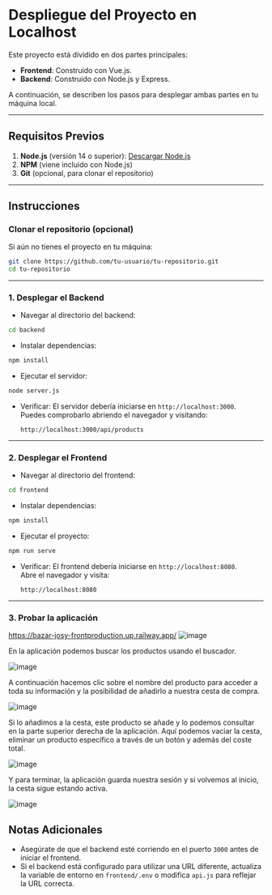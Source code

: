 # Despliegue del Proyecto en Localhost

Este proyecto está dividido en dos partes principales:
- **Frontend**: Construido con Vue.js.
- **Backend**: Construido con Node.js y Express.

A continuación, se describen los pasos para desplegar ambas partes en tu máquina local.

---

## Requisitos Previos
1. **Node.js** (versión 14 o superior): [Descargar Node.js](https://nodejs.org/)
2. **NPM** (viene incluido con Node.js)
3. **Git** (opcional, para clonar el repositorio)

---

## Instrucciones

### Clonar el repositorio (opcional)
Si aún no tienes el proyecto en tu máquina:
```bash
git clone https://github.com/tu-usuario/tu-repositorio.git
cd tu-repositorio
```

---

### 1. Desplegar el Backend
- Navegar al directorio del backend:
```bash
cd backend
```

- Instalar dependencias:
```bash
npm install
```

- Ejecutar el servidor:
```bash
node server.js
```

- Verificar:
  El servidor debería iniciarse en `http://localhost:3000`.  
  Puedes comprobarlo abriendo el navegador y visitando:
  ```
  http://localhost:3000/api/products
  ```

---

### 2. Desplegar el Frontend
- Navegar al directorio del frontend:
```bash
cd frontend
```

- Instalar dependencias:
```bash
npm install
```

- Ejecutar el proyecto:
```bash
npm run serve
```

- Verificar:
  El frontend debería iniciarse en `http://localhost:8080`.  
  Abre el navegador y visita:
  ```
  http://localhost:8080
  ```

---
### 3. Probar la aplicación
https://bazar-josy-frontproduction.up.railway.app/
![image](https://github.com/user-attachments/assets/b2b764e1-09b5-476e-a6f0-954e6171e413)

En la aplicación podemos buscar los productos usando el buscador.

![image](https://github.com/user-attachments/assets/a6e2226b-3a5a-466d-9bc5-b86801bf1720)

A continuación hacemos clic sobre el nombre del producto para acceder a toda su información y la posibilidad de añadirlo a nuestra cesta de compra.

![image](https://github.com/user-attachments/assets/a5fc2e8a-4f5f-4846-aa03-3ad06bfe1441)

Si lo añadimos a la cesta, este producto se añade y lo podemos consultar en la parte superior derecha de la aplicación. Aquí podemos vaciar la cesta, eliminar un producto específico a través de un botón y además del coste total.

![image](https://github.com/user-attachments/assets/37a871cb-a60d-43e1-8390-cc32af868687)

Y para terminar, la aplicación guarda nuestra sesión y si volvemos al inicio, la cesta sigue estando activa.

![image](https://github.com/user-attachments/assets/38aa723b-f2dd-49f5-afd2-086f87b53b77)



## Notas Adicionales
- Asegúrate de que el backend esté corriendo en el puerto `3000` antes de iniciar el frontend.
- Si el backend está configurado para utilizar una URL diferente, actualiza la variable de entorno en `frontend/.env` o modifica `api.js` para reflejar la URL correcta.

